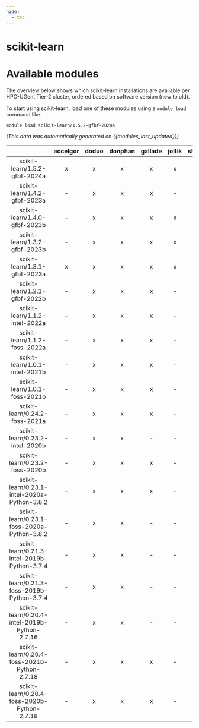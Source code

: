 ```yaml
---
hide:
  - toc
---
```


scikit-learn
============

# Available modules


The overview below shows which scikit-learn installations are available per HPC-UGent Tier-2 cluster, ordered based on software version (new to old).

To start using scikit-learn, load one of these modules using a `module load` command like:

```shell
module load scikit-learn/1.5.2-gfbf-2024a
```

*(This data was automatically generated on {{modules_last_updated}})*  

| |accelgor|doduo|donphan|gallade|joltik|shinx|
| :---: | :---: | :---: | :---: | :---: | :---: | :---: |
|scikit-learn/1.5.2-gfbf-2024a|x|x|x|x|x|x|
|scikit-learn/1.4.2-gfbf-2023a|-|x|x|x|-|x|
|scikit-learn/1.4.0-gfbf-2023b|-|x|x|x|x|x|
|scikit-learn/1.3.2-gfbf-2023b|-|x|x|x|x|-|
|scikit-learn/1.3.1-gfbf-2023a|x|x|x|x|x|x|
|scikit-learn/1.2.1-gfbf-2022b|-|x|x|x|-|-|
|scikit-learn/1.1.2-intel-2022a|-|x|x|x|-|-|
|scikit-learn/1.1.2-foss-2022a|-|x|x|x|-|x|
|scikit-learn/1.0.1-intel-2021b|-|x|x|x|-|-|
|scikit-learn/1.0.1-foss-2021b|-|x|x|x|-|-|
|scikit-learn/0.24.2-foss-2021a|-|x|x|x|-|-|
|scikit-learn/0.23.2-intel-2020b|-|x|x|-|-|-|
|scikit-learn/0.23.2-foss-2020b|-|x|x|x|-|-|
|scikit-learn/0.23.1-intel-2020a-Python-3.8.2|-|x|x|x|-|-|
|scikit-learn/0.23.1-foss-2020a-Python-3.8.2|-|x|x|-|-|-|
|scikit-learn/0.21.3-intel-2019b-Python-3.7.4|-|x|x|-|-|-|
|scikit-learn/0.21.3-foss-2019b-Python-3.7.4|-|x|x|-|-|-|
|scikit-learn/0.20.4-intel-2019b-Python-2.7.16|-|x|x|-|-|-|
|scikit-learn/0.20.4-foss-2021b-Python-2.7.18|-|x|x|x|-|-|
|scikit-learn/0.20.4-foss-2020b-Python-2.7.18|-|x|x|x|-|-|
